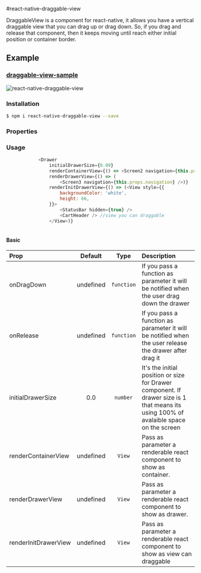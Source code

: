 #react-native-draggable-view

DraggableView is a component for react-native, it allows you have a vertical draggable view that you can drag up or drag down. So, if you drag and release that component, then it keeps moving until reach  either initial position or container border.  

## Example
### [draggable-view-sample](https://github.com/yaraht17/react-native-draggable-view/tree/master/example/CartView)

![react-native-draggable-view](https://media.giphy.com/media/BA1ucRPKMNM9q/giphy.gif)

### Installation

```bash
$ npm i react-native-draggable-view --save
```

### Properties

### Usage
```javascript
            <Drawer
                initialDrawerSize={0.09} 
                renderContainerView={() => <Screen2 navigation={this.props.navigation} />}
                renderDrawerView={() => (
                    <Screen3 navigation={this.props.navigation} />)}
                renderInitDrawerView={() => (<View style={{
                    backgroundColor: 'white',
                    height: 66,
                }}>
                    <StatusBar hidden={true} />
                    <CartHeader /> //view you can draggable
                </View>)}
    
```

#### Basic

| Prop  | Default  | Type | Description |
| :------------ |:---------------:| :---------------:| :-----|
| onDragDown | undefined | `function` | If you pass a function as parameter it will be notified when the user drag down the drawer  |
| onRelease | undefined | `function` | If you pass a function as parameter it will be notified when the user release the drawer after drag it |
| initialDrawerSize | 0.0 | `number` | It's the initial position or size for Drawer component. If  drawer size is 1 that means its using 100% of avalaible space on the screen |
| renderContainerView | undefined | `View` | Pass as parameter a renderable react component to show as container. |
| renderDrawerView | undefined | `View` | Pass as parameter a renderable react component to show as drawer. |
|renderInitDrawerView| undefined | `View` | Pass as parameter a renderable react component to show as view can draggable |


